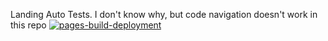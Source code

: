 Landing Auto Tests. I don't know why, but code navigation doesn't work in this repo
 [![pages-build-deployment](https://github.com/JeanSkyPoor/ExLab/actions/workflows/pages/pages-build-deployment/badge.svg?branch=main&event=push)](https://github.com/JeanSkyPoor/ExLab/actions/workflows/pages/pages-build-deployment)